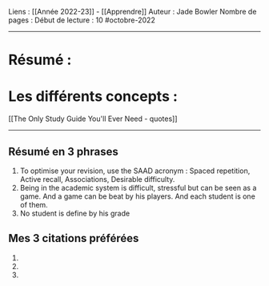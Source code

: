 Liens : [[Année 2022-23]] - [[Apprendre]]
Auteur : Jade Bowler
Nombre de pages :
Début de lecture : 10 #octobre-2022
***
# Résumé :

# Les différents concepts :
[[The Only Study Guide You'll Ever Need - quotes]]
***
## Résumé en 3 phrases
1. To optimise your revision, use the SAAD acronym : Spaced repetition, Active recall, Associations, Desirable difficulty.
2. Being in the academic system is difficult, stressful but can be seen as a game. And a game can be beat by his players. And each student is one of them.
3. No student is define by his grade
## Mes 3 citations préférées
1. 
2. 
3. 